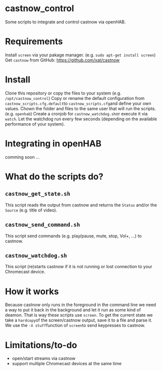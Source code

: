 # castnow_control
Some scripts to integrate and control castnow via openHAB.

# Requirements
Install `screen` via your pakage manager. (e.g. `sudo apt-get install screen`)
Get `castnow` from GitHub: https://github.com/xat/castnow

# Install
Clone this repository or copy the files to your system (e.g. `/opt/castnow_control`)
Copy or rename the default configuration from `castnow_scripts.cfg.default`to `castnow_scripts.cfg`and define your own values.
Chown the folder and files to the same user that will run the scripts. (e.g. `openhab`)
Create a cronjob for `castnow_watchdog.sh`or execute it via `watch`.
Let the watchdog run every few seconds (depending on the available performance of your system).

# Integrating in openHAB
comming soon ...

# What do the scripts do?
## `castnow_get_state.sh`
This script reads the output from castnow and returns the `Status` and/or the `Source` (e.g. title of video).

## `castnow_send_command.sh`
This script send commands (e.g. play/pause, mute, stop, Vol+, ...) to castnow.

## `castnow_watchdog.sh`
This script (re)starts castnow if it is not running or lost connection to your Chromecast device.

# How it works
Because castnow only runs in the foreground in the command line we need a way to put it back in the background and let it run as some kind of deamon.
That is way these scripts use `screen`.
To get the current state we take a `hardcopy`of the screen/castnow output, save it to a file and parse it.
We use the `-X stuff`function of `screen`to send keypresses to castnow.

# Limitations/to-do
- open/start streams via castnow
- support multiple Chromecast devices at the same time
